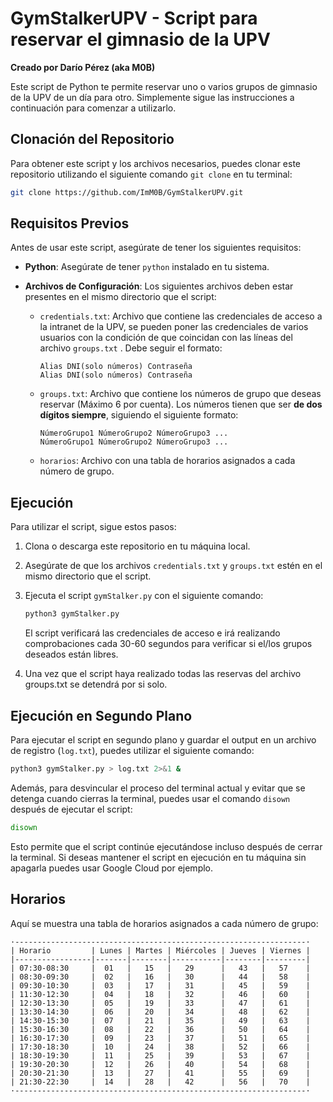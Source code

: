 # GymStalkerUPV - Script para reservar el gimnasio de la UPV

**Creado por Darío Pérez (aka M0B)**

Este script de Python te permite reservar uno o varios grupos de gimnasio de la UPV de un día para otro. Simplemente sigue las instrucciones a continuación para comenzar a utilizarlo.

## Clonación del Repositorio

Para obtener este script y los archivos necesarios, puedes clonar este repositorio utilizando el siguiente comando `git clone` en tu terminal:

```bash
git clone https://github.com/ImM0B/GymStalkerUPV.git
```

## Requisitos Previos

Antes de usar este script, asegúrate de tener los siguientes requisitos:

- **Python**: Asegúrate de tener `python` instalado en tu sistema.

- **Archivos de Configuración**: Los siguientes archivos deben estar presentes en el mismo directorio que el script:

  - `credentials.txt`: Archivo que contiene las credenciales de acceso a la intranet de la UPV, se pueden poner las credenciales de varios usuarios con la condición de que coincidan con las líneas del archivo `groups.txt` . Debe seguir el formato:

    ```
    Alias DNI(solo números) Contraseña
    Alias DNI(solo números) Contraseña
    ```

  - `groups.txt`: Archivo que contiene los números de grupo que deseas reservar (Máximo 6 por cuenta). Los números tienen que ser **de dos dígitos siempre**, siguiendo el siguiente formato:

    ```
    NúmeroGrupo1 NúmeroGrupo2 NúmeroGrupo3 ...
    NúmeroGrupo1 NúmeroGrupo2 NúmeroGrupo3 ...
    ```

  - `horarios`: Archivo con una tabla de horarios asignados a cada número de grupo.

## Ejecución

Para utilizar el script, sigue estos pasos:

1. Clona o descarga este repositorio en tu máquina local.

2. Asegúrate de que los archivos `credentials.txt` y `groups.txt` estén en el mismo directorio que el script.

3. Ejecuta el script `gymStalker.py` con el siguiente comando:

   ```bash
   python3 gymStalker.py
   ```

   El script verificará las credenciales de acceso e irá realizando comprobaciones cada 30-60 segundos para verificar si el/los grupos deseados están libres.

4. Una vez que el script haya realizado todas las reservas del archivo groups.txt se detendrá por si solo.

## Ejecución en Segundo Plano

Para ejecutar el script en segundo plano y guardar el output en un archivo de registro (`log.txt`), puedes utilizar el siguiente comando:

   ```bash
   python3 gymStalker.py > log.txt 2>&1 &
   ```

Además, para desvincular el proceso del terminal actual y evitar que se detenga cuando cierras la terminal, puedes usar el comando `disown` después de ejecutar el script:

   ```bash
   disown
   ````

Esto permite que el script continúe ejecutándose incluso después de cerrar la terminal. Si deseas mantener el script en ejecución en tu máquina sin apagarla puedes usar Google Cloud por ejemplo.

## Horarios

Aquí se muestra una tabla de horarios asignados a cada número de grupo:

```
·-----------------------------------------------------------------·
| Horario         | Lunes | Martes | Miércoles | Jueves | Viernes |
|-----------------|-------|--------|-----------|--------|---------|
| 07:30-08:30     |  01   |   15   |   29      |   43   |   57    |
| 08:30-09:30     |  02   |   16   |   30      |   44   |   58    |
| 09:30-10:30     |  03   |   17   |   31      |   45   |   59    |
| 11:30-12:30     |  04   |   18   |   32      |   46   |   60    |
| 12:30-13:30     |  05   |   19   |   33      |   47   |   61    |
| 13:30-14:30     |  06   |   20   |   34      |   48   |   62    |
| 14:30-15:30     |  07   |   21   |   35      |   49   |   63    |
| 15:30-16:30     |  08   |   22   |   36      |   50   |   64    |
| 16:30-17:30     |  09   |   23   |   37      |   51   |   65    |
| 17:30-18:30     |  10   |   24   |   38      |   52   |   66    |
| 18:30-19:30     |  11   |   25   |   39      |   53   |   67    |
| 19:30-20:30     |  12   |   26   |   40      |   54   |   68    |
| 20:30-21:30     |  13   |   27   |   41      |   55   |   69    |
| 21:30-22:30     |  14   |   28   |   42      |   56   |   70    |
·-----------------------------------------------------------------·
```
